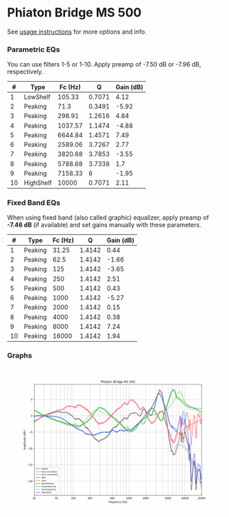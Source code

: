 # Phiaton Bridge MS 500
See [usage instructions](https://github.com/jaakkopasanen/AutoEq#usage) for more options and info.

### Parametric EQs
You can use filters 1-5 or 1-10. Apply preamp of -7.50 dB or -7.96 dB, respectively.

|   # | Type      |   Fc (Hz) |      Q |   Gain (dB) |
|-----|-----------|-----------|--------|-------------|
|   1 | LowShelf  |    105.33 | 0.7071 |        4.12 |
|   2 | Peaking   |     71.3  | 0.3491 |       -5.92 |
|   3 | Peaking   |    298.91 | 1.2616 |        4.84 |
|   4 | Peaking   |   1037.57 | 1.1474 |       -4.88 |
|   5 | Peaking   |   6644.84 | 1.4571 |        7.49 |
|   6 | Peaking   |   2589.06 | 3.7267 |        2.77 |
|   7 | Peaking   |   3820.68 | 3.7853 |       -3.55 |
|   8 | Peaking   |   5788.68 | 3.7338 |        1.7  |
|   9 | Peaking   |   7158.33 | 6      |       -1.95 |
|  10 | HighShelf |  10000    | 0.7071 |        2.11 |

### Fixed Band EQs
When using fixed band (also called graphic) equalizer, apply preamp of **-7.46 dB** (if available) and set gains manually with these parameters.

|   # | Type    |   Fc (Hz) |      Q |   Gain (dB) |
|-----|---------|-----------|--------|-------------|
|   1 | Peaking |     31.25 | 1.4142 |        0.44 |
|   2 | Peaking |     62.5  | 1.4142 |       -1.66 |
|   3 | Peaking |    125    | 1.4142 |       -3.65 |
|   4 | Peaking |    250    | 1.4142 |        2.51 |
|   5 | Peaking |    500    | 1.4142 |        0.43 |
|   6 | Peaking |   1000    | 1.4142 |       -5.27 |
|   7 | Peaking |   2000    | 1.4142 |        0.15 |
|   8 | Peaking |   4000    | 1.4142 |        0.38 |
|   9 | Peaking |   8000    | 1.4142 |        7.24 |
|  10 | Peaking |  16000    | 1.4142 |        1.94 |

### Graphs
![](./Phiaton%20Bridge%20MS%20500.png)
